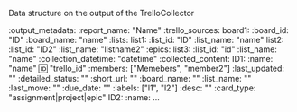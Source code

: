Data structure on the output of the TrelloCollector

:output_metadata:
  :report_name: "Name"
  :trello_sources:
    board1:
      :board_id: "ID"
      :board_name: "name"
      :lists:
        list1:
          :list_id: "ID"
          :list_name: "name"
        list2:
          :list_id: "ID2"
          :list_name: "listname2"
      :epics:
        list3:
          :list_id: "id"
          :list_name: "name"
  :collection_datetime: "datetime"
:collected_content:
  ID1:
    :name: "name"
    :id: "trello_id"
    :members: ["Memebers", "member2"]
    :last_updated: ""
    :detailed_status: ""
    :short_url: ""
    :board_name: ""
    :list_name: ""
    :last_move: ""
    :due_date: ""
    :labels: ["l1", "l2"]
    :desc: ""
    :card_type: "assignment|project|epic"
  ID2:
    :name:
    ...
